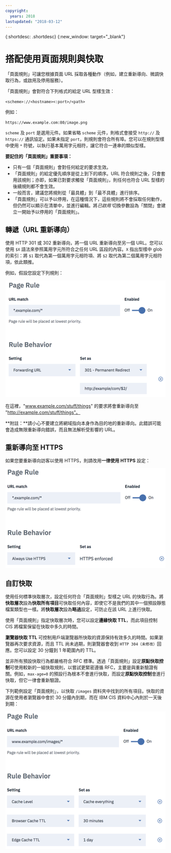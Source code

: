 ```yaml
---
copyright:
  years: 2018
lastupdated: "2018-03-12"
---
```


{:shortdesc: .shortdesc}
{:new_window: target="_blank"}

# 搭配使用頁面規則與快取

「頁面規則」可讓您根據頁面 URL 採取各種動作（例如，建立重新導向、微調快取行為，或啟用及停用服務）。

「頁面規則」會對符合下列格式的給定 URL 型樣生效：

`<scheme>://<hostname><:port>/<path>`

例如：

`https://www.example.com:80/image.png`

`scheme` 及 `port` 是選用元件。如果省略 `scheme` 元件，則格式會接受 `http://` 及 `https://` 通訊協定。如果未指定 `port`，則規則會符合所有埠。您可以在規則型樣中使用 `*` 符號，以執行基本萬用字元相符，讓它符合一連串的類似型樣。

**要記住的「頁面規則」重要事項：**

 * 只有一個「頁面規則」會對任何給定的要求生效。
 * 「頁面規則」的給定優先順序是從上到下的順序。URL 符合規則之後，只會套用該規則；亦即，如果已對要求觸發「頁面規則」，則任何也符合 URL 型樣的後續規則都不會生效。 
 * 一般而言，建議您將規則從「最具體」到「最不具體」進行排序。
 * 「頁面規則」可以予以停用，在這種情況下，這些規則將不會採取任何動作，但仍然可以顯示在清單中，並進行編輯。將*已啟用* 切換參數設為「關閉」會建立一開始予以停用的「頁面規則」。


## 轉遞（URL 重新導向）
使用 HTTP 301 或 302 重新導向，將一個 URL 重新導向至另一個 URL。您可以使用 `$X` 語法來參照萬用字元所符合之任何 URL 區段的內容。`X` 指出型樣中 glob 的索引：將 `$1` 取代為第一個萬用字元相符項、將 `$2` 取代為第二個萬用字元相符項，依此類推。

例如，假設您設定下列規則：

![影像](images/url-redirection-example.png)

在這裡，"www.example.com/stuff/things" 的要求將會重新導向至 "http://example.com/stuff/things"。

**附註：**請小心不要建立將網域指向本身作為目的地的重新導向。此錯誤可能會造成無限重新導向錯誤，而且無法解析受影響的 URL。


## 重新導向至 HTTPS
如果您要重新導向訪客以使用 HTTPS，則請改用**一律使用 HTTPS** 設定：

![影像 2](images/url-matching-patterns.png)


## 自訂快取
使用任何標準快取層次，設定任何符合「頁面規則」型樣之 URL 的快取行為。將**快取層次**設為**快取所有項目**可快取任何內容，即使它不是我們的其中一個預設靜態檔案類型也一樣。將**快取層次**設為**略過**設定，可防止在該 URL 上進行快取。

使用「頁面規則」指定快取層次時，您可以設定**邊緣快取 TTL**，而此項目控制 CIS 將檔案保留在快取中多久的時間。

**瀏覽器快取 TTL** 可控制用戶端瀏覽器所快取的資源保持有效多久的時間。如果瀏覽器再次要求資源，而且 TTL 尚未過期，則瀏覽器會收到 `HTTP 304（未修改）`回應。您可以設定 30 分鐘到 1 年範圍內的 TTL。

並非所有預設快取行為都嚴格符合 RFC 標準。透過「頁面規則」設定**原點快取控制**可使用較新的一組快取規則，以嘗試更緊密遵循 RFC，主要是與重新驗證有關。例如，`max-age=0` 的預設行為根本不會進行快取，而設定**原點快取控制**會進行快取，但它一律會重新驗證。

下列範例設定「頁面規則」，以快取 `/images` 資料夾中找到的所有項目。快取的資源在使用者瀏覽器中會於 30 分鐘內到期，而在 IBM CIS 資料中心內則於一天後到期：

![影像 3](images/url-example.png)
